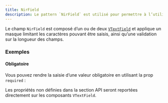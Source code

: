 ```yaml
---
title: NirField
description: Le pattern `NirField` est utilisé pour permettre à l’utilisateur de saisir un numéro de Sécurité sociale (NIR).
---
```


<doc-tabs>

<doc-tab-item label="Utilisation">

Le champ `NirField` est composé d’un ou de deux [`VTextField`](https://vuetifyjs.com/en/components/text-fields/) et applique un masque limitant les caractères pouvant être saisis, ainsi qu’une validation sur la longueur des champs.

<doc-usage name="nir-field"></doc-usage>

### Exemples

#### Obligatoire

Vous pouvez rendre la saisie d’une valeur obligatoire en utilisant la prop `required` :

<doc-example file="nir-field/required"></doc-example>

</doc-tab-item>

<doc-tab-item label="API">

<doc-alert type="info">

Les propriétés non définies dans la section API seront reportées directement sur les composants `VTextField`.

</doc-alert>

<doc-api name="nir-field"></doc-api>
</doc-tab-item>

</doc-tabs>

